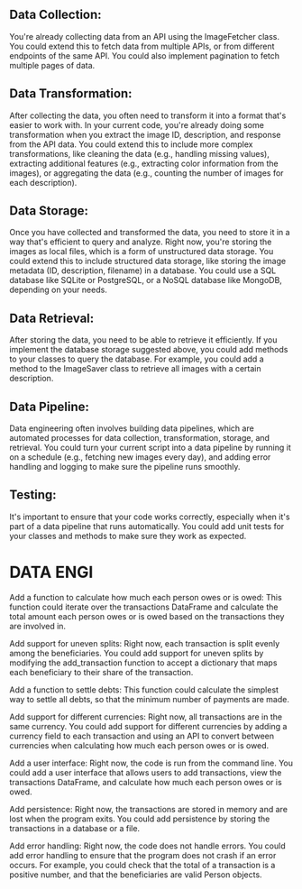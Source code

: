 ## Data Collection:
You're already collecting data from an API using the ImageFetcher class. You could extend this to fetch data from multiple APIs, or from different endpoints of the same API. You could also implement pagination to fetch multiple pages of data.

## Data Transformation:
After collecting the data, you often need to transform it into a format that's easier to work with. In your current code, you're already doing some transformation when you extract the image ID, description, and response from the API data. You could extend this to include more complex transformations, like cleaning the data (e.g., handling missing values), extracting additional features (e.g., extracting color information from the images), or aggregating the data (e.g., counting the number of images for each description).

## Data Storage:
Once you have collected and transformed the data, you need to store it in a way that's efficient to query and analyze. Right now, you're storing the images as local files, which is a form of unstructured data storage. You could extend this to include structured data storage, like storing the image metadata (ID, description, filename) in a database. You could use a SQL database like SQLite or PostgreSQL, or a NoSQL database like MongoDB, depending on your needs.

## Data Retrieval:
After storing the data, you need to be able to retrieve it efficiently. If you implement the database storage suggested above, you could add methods to your classes to query the database. For example, you could add a method to the ImageSaver class to retrieve all images with a certain description.

## Data Pipeline:
Data engineering often involves building data pipelines, which are automated processes for data collection, transformation, storage, and retrieval. You could turn your current script into a data pipeline by running it on a schedule (e.g., fetching new images every day), and adding error handling and logging to make sure the pipeline runs smoothly.

## Testing:
It's important to ensure that your code works correctly, especially when it's part of a data pipeline that runs automatically. You could add unit tests for your classes and methods to make sure they work as expected.

# DATA ENGI

Add a function to calculate how much each person owes or is owed: This function could iterate over the transactions DataFrame and calculate the total amount each person owes or is owed based on the transactions they are involved in.

Add support for uneven splits: Right now, each transaction is split evenly among the beneficiaries. You could add support for uneven splits by modifying the add_transaction function to accept a dictionary that maps each beneficiary to their share of the transaction.

Add a function to settle debts: This function could calculate the simplest way to settle all debts, so that the minimum number of payments are made.

Add support for different currencies: Right now, all transactions are in the same currency. You could add support for different currencies by adding a currency field to each transaction and using an API to convert between currencies when calculating how much each person owes or is owed.

Add a user interface: Right now, the code is run from the command line. You could add a user interface that allows users to add transactions, view the transactions DataFrame, and calculate how much each person owes or is owed.

Add persistence: Right now, the transactions are stored in memory and are lost when the program exits. You could add persistence by storing the transactions in a database or a file.

Add error handling: Right now, the code does not handle errors. You could add error handling to ensure that the program does not crash if an error occurs. For example, you could check that the total of a transaction is a positive number, and that the beneficiaries are valid Person objects.